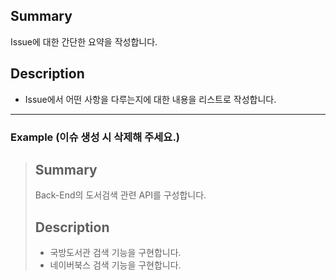 ## Summary

Issue에 대한 간단한 요약을 작성합니다.

## Description

- Issue에서 어떤 사항을 다루는지에 대한 내용을 리스트로 작성합니다.

---

### Example (이슈 생성 시 삭제해 주세요.)

> ## Summary
>
> Back-End의 도서검색 관련 API를 구성합니다.
>
> ## Description
>
> - 국방도서관 검색 기능을 구현합니다.
> - 네이버북스 검색 기능을 구현합니다.
